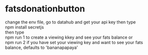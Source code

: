 # fatsdonationbutton

change the env file, go to datahub and get your api key then type</br>
npm install secretjs</br>
then type</br> 
npm run 1 to create a viewing kkey and see your fats balance or</br>
npm run 2 if you have set your viewing key and want to see your fats balance, defaults to 'bananapapaya'</br>
